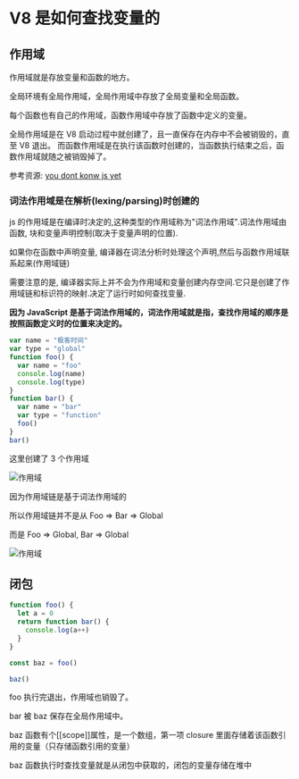 # V8 是如何查找变量的

## 作用域

作用域就是存放变量和函数的地方。

全局环境有全局作用域，全局作用域中存放了全局变量和全局函数。

每个函数也有自己的作用域，函数作用域中存放了函数中定义的变量。

全局作用域是在 V8 启动过程中就创建了，且一直保存在内存中不会被销毁的，直至 V8 退出。 而函数作用域是在执行该函数时创建的，当函数执行结束之后，函数作用域就随之被销毁掉了。

参考资源:
[you dont konw js yet](https://github.com/getify/You-Dont-Know-JS/blob/2nd-ed/scope-closures/ch1.md)

### 词法作用域是在解析(lexing/parsing)时创建的

js 的作用域是在编译时决定的,这种类型的作用域称为"词法作用域".词法作用域由函数, 块和变量声明控制(取决于变量声明的位置).

如果你在函数中声明变量, 编译器在词法分析时处理这个声明,然后与函数作用域联系起来(作用域链)

需要注意的是, 编译器实际上并不会为作用域和变量创建内存空间.它只是创建了作用域链和标识符的映射.决定了运行时如何查找变量.


**因为 JavaScript 是基于词法作用域的，词法作用域就是指，查找作用域的顺序是按照函数定义时的位置来决定的。**

```js
var name = "极客时间"
var type = "global"
function foo() {
  var name = "foo"
  console.log(name)
  console.log(type)
}
function bar() {
  var name = "bar"
  var type = "function"
  foo()
}
bar()
```

这里创建了 3 个作用域

![作用域](https://static001.geekbang.org/resource/image/9d/d5/9dc20e0f38d04ae96296787c7190cad5.jpg)

因为作用域链是基于词法作用域的

所以作用域链并不是从 Foo => Bar => Global

而是 Foo => Global, Bar => Global

![作用域](https://static001.geekbang.org/resource/image/82/8c/82c84c81f8c94915d4965ce38d285e8c.jpg)

## 闭包

```js
function foo() {
  let a = 0
  return function bar() {
    console.log(a++)
  }
}

const baz = foo()

baz()
```

foo 执行完退出，作用域也销毁了。

bar 被 baz 保存在全局作用域中。

baz 函数有个[[scope]]属性，是一个数组，第一项 closure 里面存储着该函数引用的变量（只存储函数引用的变量）

baz 函数执行时查找变量就是从闭包中获取的，闭包的变量存储在堆中
